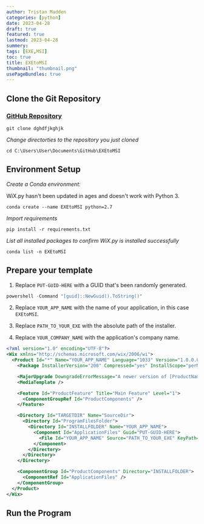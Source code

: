 ```yaml
---
author: Tristan Madden
categories: [python]
date: 2023-04-28
draft: true
featured: true
lastmod: 2023-04-28
summery: 
tags: [EXE,MSI]
toc: true
title: EXEtoMSI
thumbnail: "thumbnail.png"
usePageBundles: true
---
```


## Clone the Git Repository

<h3><a href="">GitHub Repository</a></h3>

```Shell
git clone dghdfjkghjk
```

_Change directorties to the repository you just cloned_

```Shell
cd C:\Users\User\Documents\GitHub\EXEtoMSI
```

## Environment Setup

_Create a Conda environment:_

WiX.py hasn't been updated in ages and doesn't work with Python 3.
```Shell
conda create --name EXEtoMSI python=2.7
```

_Import requirements_

```Shell
pip install -r requirements.txt
```

_List all installed packages to confirm WiX.py is installed successfully_

```Shell
conda list -n EXEtoMSI
```

## Prepare your template

1. Replace `PUT-GUID-HERE` with a GUID that's been randomly generated.

```PowerShell
powershell -Command "[guid]::NewGuid().ToString()"
```

2. Replace `YOUR_APP_NAME` with the name of your application, in this case `EXEtoMSI`.

3. Replace `PATH_TO_YOUR_EXE` with the absolute path of the installer.

4. Replace `YOUR_COMPANY_NAME` with the application's company name.

```XML
<?xml version="1.0" encoding="UTF-8"?>
<Wix xmlns="http://schemas.microsoft.com/wix/2006/wi">
  <Product Id="*" Name="YOUR_APP_NAME" Language="1033" Version="1.0.0.0" Manufacturer="YOUR_COMPANY_NAME" UpgradeCode="PUT-GUID-HERE">
    <Package InstallerVersion="200" Compressed="yes" InstallScope="perMachine" />

    <MajorUpgrade DowngradeErrorMessage="A newer version of [ProductName] is already installed." />
    <MediaTemplate />

    <Feature Id="ProductFeature" Title="Main Feature" Level="1">
      <ComponentGroupRef Id="ProductComponents" />
    </Feature>

    <Directory Id="TARGETDIR" Name="SourceDir">
      <Directory Id="ProgramFilesFolder">
        <Directory Id="INSTALLFOLDER" Name="YOUR_APP_NAME">
          <Component Id="ApplicationFiles" Guid="PUT-GUID-HERE">
            <File Id="YOUR_APP_NAME" Source="PATH_TO_YOUR_EXE" KeyPath="yes" />
          </Component>
        </Directory>
      </Directory>
    </Directory>

    <ComponentGroup Id="ProductComponents" Directory="INSTALLFOLDER">
      <ComponentRef Id="ApplicationFiles" />
    </ComponentGroup>
  </Product>
</Wix>
``` 



## Run the Program

